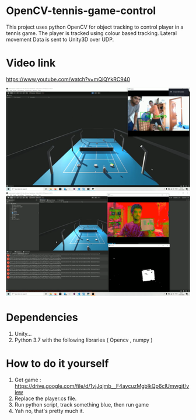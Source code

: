 # OpenCV-tennis-game-control
This project uses python OpenCV for object tracking to control player in a tennis game. The player is tracked using colour based tracking. Lateral movement Data is sent to Unity3D over UDP. <br>

# Video link
https://www.youtube.com/watch?v=mQiQYkRC940 


![](media/Screenshot%20_47.png)<br>
![](media/Screenshot%20_48.png)<br>

# Dependencies
1) Unity... <br>
2) Python 3.7 with the following libraries ( Opencv , numpy )<br>

# How to do it yourself
1) Get game : https://drive.google.com/file/d/1vjJqjmb__F4aycuzMgblkQp6clUmwgjf/view <br>
2) Replace the player.cs file.<br>
3) Run python script, track something blue, then run game<br>
4) Yah no, that's pretty much it.<br>
